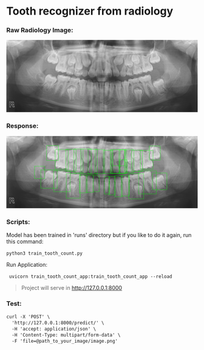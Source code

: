 # Tooth recognizer from radiology

### Raw Radiology Image:
![model response](./raw-image.png)
### Response:
![model response](./image.png)


### Scripts: 
Model has been trained in 'runs' directory but if you like to do it again, run this command:

```shell
python3 train_tooth_count.py
```
Run Application:

```shell
 uvicorn train_tooth_count_app:train_tooth_count_app --reload
```

> Project will serve in http://127.0.0.1:8000

### Test: 

```shell
curl -X 'POST' \
  'http://127.0.0.1:8000/predict/' \
  -H 'accept: application/json' \
  -H 'Content-Type: multipart/form-data' \
  -F 'file=@path_to_your_image/image.png'
```